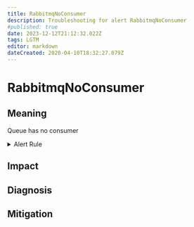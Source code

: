 ```yaml
---
title: RabbitmqNoConsumer
description: Troubleshooting for alert RabbitmqNoConsumer
#published: true
date: 2023-12-12T21:12:32.022Z
tags: LGTM
editor: markdown
dateCreated: 2020-04-10T18:32:27.079Z
---
```


# RabbitmqNoConsumer

## Meaning
[//]: # "Short paragraph that explains what the alert means"
Queue has no consumer

<details>
  <summary>Alert Rule</summary>

  ```yaml
alert: RabbitmqNoConsumer
expr: rabbitmq_queue_consumers == 0
for: 1m
labels:
    severity: critical
annotations:
    summary: RabbitMQ no consumer (instance {{ $labels.instance }})
    description: |-
        Queue has no consumer
          VALUE = {{ $value }}
          LABELS = {{ $labels }}
    runbook: https://github.com/srerun/prometheus-alerts/content/runbooks/RabbitmqNoConsumer

  ```
</details>


## Impact
[//]: # "What could / will happen if the alert is not addressed"



## Diagnosis
[//]: # "Steps to take to identify the cause of the problem"



## Mitigation
[//]: # "The steps necessary to resolve the alert"
